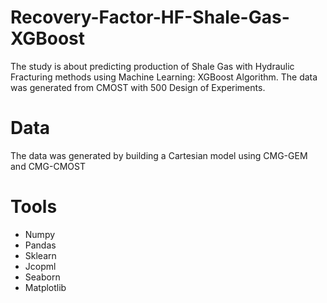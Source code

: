 # Recovery-Factor-HF-Shale-Gas-XGBoost
The study is about predicting production of Shale Gas with Hydraulic Fracturing methods using Machine Learning: XGBoost Algorithm. The data was generated from CMOST with 500 Design of Experiments.

# Data
The data was generated by building a Cartesian model using CMG-GEM and CMG-CMOST

# Tools
- Numpy
- Pandas
- Sklearn
- Jcopml
- Seaborn
- Matplotlib
